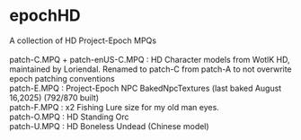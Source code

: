 # epochHD
A collection of HD Project-Epoch MPQs\
\
patch-C.MPQ + patch-enUS-C.MPQ : HD Character models from WotlK HD, maintained by Loriendal. Renamed to patch-C from patch-A to not overwrite epoch patching conventions\
patch-E.MPQ : Project-Epoch NPC BakedNpcTextures (last baked August 16,2025) (792/870 built)\
patch-F.MPQ : x2 Fishing Lure size for my old man eyes.\
patch-O.MPQ : HD Standing Orc\
patch-U.MPQ : HD Boneless Undead (Chinese model)
